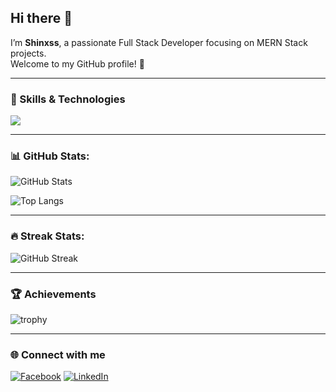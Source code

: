 ## Hi there 👋  
I’m **Shinxss**, a passionate Full Stack Developer focusing on MERN Stack projects.  
Welcome to my GitHub profile! 🚀  

---

### 🧠 Skills & Technologies
<p align="left">
  <img src="https://skillicons.dev/icons?i=js,kotlin,react,nodejs,express,mongodb,html,css,git,vscode,figma" />
</p>

---

### 📊 GitHub Stats:
![GitHub Stats](https://github-readme-stats.vercel.app/api?username=Shinxss&show_icons=true&theme=radical)

![Top Langs](https://github-readme-stats.vercel.app/api/top-langs/?username=Shinxss&layout=compact&theme=radical)

---

### 🔥 Streak Stats:
![GitHub Streak](https://streak-stats.demolab.com?user=Shinxss&theme=radical&hide_border=true)

---

### 🏆 Achievements
![trophy](https://github-profile-trophy.vercel.app/?username=Shinxss&theme=onedark&margin-w=15&margin-h=15)

---

### 🌐 Connect with me
[![Facebook](https://img.shields.io/badge/Facebook-1877F2?style=for-the-badge&logo=facebook&logoColor=white)](https://facebook.com/yourusername)
[![LinkedIn](https://img.shields.io/badge/LinkedIn-0077B5?style=for-the-badge&logo=linkedin&logoColor=white)](https://linkedin.com/in/yourusername)
